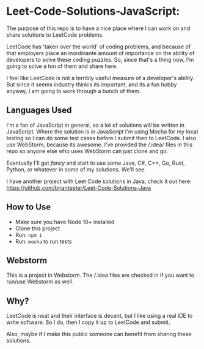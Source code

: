 # Leet-Code-Solutions-JavaScript:

The purpose of this repo is to have a nice place where I can work on and share solutions to LeetCode problems.  

LeetCode has 'taken over the world' of coding problems, and because of that employers place an inordinante amount of importance on the ability of developers to solve these coding puzzles.  So, since that's a thing now, I'm going to solve a ton of them and share here.  

I feel like LeetCode is not a terribly useful measure of a developer's ability.  But since it seems industry thinkis its important, and its a fun hobby anyway, I am going to work through a bunch of them.

## Languages Used

I'm a fan of JavaScript in general, so a lot of solutions will be written in JavaScript.  Where the solution is in JavaScript I'm using Mocha for my local testing so I can do some test cases before I submit then to LeetCode.  I also use WebStorm, because its awesome.  I've provided the /.idea/ files in this repo so anyone else who uses WebStorm can just clone and go.

Eventually I'll get _fancy_ and start to use some Java, C#, C++, Go, Rust, Python, or whatever in some of my solutions.  We'll see.  

I have another project with Leet Code solutions in Java, check it out here:  https://github.com/brianteeter/Leet-Code-Solutions-Java

## How to Use

- Make sure you have Node 10+ installed
- Clone this project
- Run: `npm i`
- Run: `mocha` to run tests


## Webstorm

This is a project in Webstorm.  The /.idea files are checked in if you want to run/use Webstorm as well.  

## Why?

LeetCode is neat and their interface is decent, but I like using a real IDE to write software.  So I do, then I copy it up to LeetCode and submit.  

Also, maybe if I make this public someone can benefit from sharing these solutions.  

